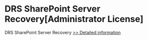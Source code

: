 # DRS SharePoint Server Recovery[Administrator License]
DRS SharePoint Server Recovery
[>> Detailed information](https://secure.shareit.com/shareit/product.html?productid=301010296&affiliateid=200057808)